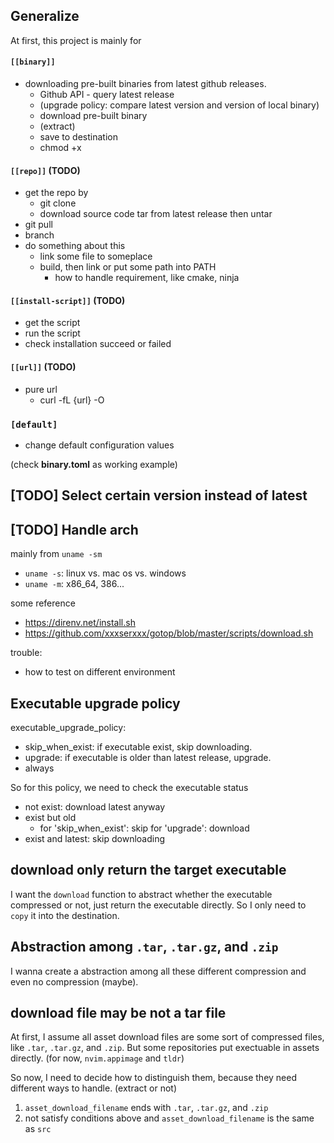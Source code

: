 Generalize
---

At first, this project is mainly for

#### `[[binary]]`

- downloading pre-built binaries from latest github releases.
    - Github API - query latest release
    - (upgrade policy: compare latest version and version of local binary)
    - download pre-built binary
    - (extract)
    - save to destination
    - chmod +x

#### `[[repo]]` (TODO)
- get the repo by
  - git clone
  - download source code tar from latest release then untar
- git pull
- branch
- do something about this
  - link some file to someplace
  - build, then link or put some path into PATH
      - how to handle requirement, like cmake, ninja

#### `[[install-script]]` (TODO)
- get the script
- run the script
- check installation succeed or failed

#### `[[url]]` (TODO)
- pure url
    - curl -fL {url} -O

### `[default]`
- change default configuration values

(check **binary.toml** as working example)


[TODO] Select certain version instead of latest
---



[TODO] Handle arch
---

mainly from `uname -sm`
- `uname -s`: linux vs. mac os vs. windows
- `uname -m`: x86_64, 386...

some reference
- https://direnv.net/install.sh
- https://github.com/xxxserxxx/gotop/blob/master/scripts/download.sh

trouble:
- how to test on different environment

Executable upgrade policy
---

executable_upgrade_policy:
- skip_when_exist: if executable exist, skip downloading.
- upgrade: if executable is older than latest release, upgrade.
- always

So for this policy, we need to check the executable status
- not exist: download latest anyway
- exist but old
  - for 'skip_when_exist': skip
   for 'upgrade': download
- exist and latest: skip downloading



download only return the target executable
---

I want the `download` function to abstract whether the executable compressed or not, just return the executable directly.
So I only need to `copy` it into the destination.

Abstraction among `.tar`, `.tar.gz`, and `.zip`
---

I wanna create a abstraction among all these different compression and even no compression (maybe).


download file may be not a tar file
---

At first, I assume all asset download files are some sort of compressed files, like `.tar`, `.tar.gz`, and `.zip`.
But some repositories put exectuable in assets directly. (for now, `nvim.appimage` and `tldr`)

So now, I need to decide how to distinguish them, because they need different ways to handle. (extract or not)

1. `asset_download_filename` ends with `.tar`, `.tar.gz`, and `.zip`
2. not satisfy conditions above and `asset_download_filename` is the same as `src`

